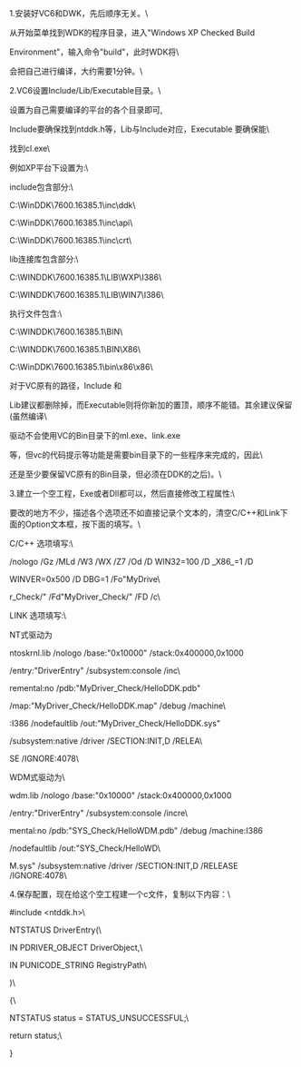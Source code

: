 1.安装好VC6和DWK，先后顺序无关。\
从开始菜单找到WDK的程序目录，进入"Windows XP Checked Build
Environment"，输入命令\"build\"，此时WDK将\
会把自己进行编译，大约需要1分钟。\
2.VC6设置Include/Lib/Executable目录。\
设置为自己需要编译的平台的各个目录即可,
Include要确保找到ntddk.h等，Lib与Include对应，Executable 要确保能\
找到cl.exe\
例如XP平台下设置为:\
include包含部分:\
C:\\WinDDK\\7600.16385.1\\inc\\ddk\
C:\\WinDDK\\7600.16385.1\\inc\\api\
C:\\WinDDK\\7600.16385.1\\inc\\crt\
lib连接库包含部分:\
C:\\WINDDK\\7600.16385.1\\LIB\\WXP\\I386\
C:\\WINDDK\\7600.16385.1\\LIB\\WIN7\\I386\
执行文件包含:\
C:\\WINDDK\\7600.16385.1\\BIN\
C:\\WINDDK\\7600.16385.1\\BIN\\X86\
C:\\WinDDK\\7600.16385.1\\bin\\x86\\x86\
对于VC原有的路径，Include 和
Lib建议都删除掉，而Executable则将你新加的置顶，顺序不能错。其余建议保留(虽然编译\
驱动不会使用VC的Bin目录下的ml.exe、link.exe
等，但vc的代码提示等功能是需要bin目录下的一些程序来完成的，因此\
还是至少要保留VC原有的Bin目录，但必须在DDK的之后)。\
3.建立一个空工程，Exe或者Dll都可以，然后直接修改工程属性:\
要改的地方不少，描述各个选项还不如直接记录个文本的，清空C/C++和Link下面的Option文本框，按下面的填写。\
C/C++ 选项填写:\
/nologo /Gz /MLd /W3 /WX /Z7 /Od /D WIN32=100 /D \_X86\_=1 /D
WINVER=0x500 /D DBG=1 /Fo\"MyDrive\
r_Check/\" /Fd\"MyDriver_Check/\" /FD /c\
LINK 选项填写:\
NT式驱动为

ntoskrnl.lib /nologo /base:\"0x10000\" /stack:0x400000,0x1000
/entry:\"DriverEntry\" /subsystem:console /inc\
remental:no /pdb:\"MyDriver_Check/HelloDDK.pdb\"
/map:\"MyDriver_Check/HelloDDK.map\" /debug /machine\
:I386 /nodefaultlib /out:\"MyDriver_Check/HelloDDK.sys\"
/subsystem:native /driver /SECTION:INIT,D /RELEA\
SE /IGNORE:4078\
WDM式驱动为\
wdm.lib /nologo /base:\"0x10000\" /stack:0x400000,0x1000
/entry:\"DriverEntry\" /subsystem:console /incre\
mental:no /pdb:\"SYS_Check/HelloWDM.pdb\" /debug /machine:I386
/nodefaultlib /out:\"SYS_Check/HelloWD\
M.sys\" /subsystem:native /driver /SECTION:INIT,D /RELEASE /IGNORE:4078\
4.保存配置，现在给这个空工程建一个c文件，复制以下内容：\
#include \<ntddk.h\>\
NTSTATUS DriverEntry(\
IN PDRIVER_OBJECT DriverObject,\
IN PUNICODE_STRING RegistryPath\
)\
{\
NTSTATUS status = STATUS_UNSUCCESSFUL;\
return status;\
}
